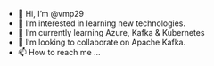 - 👋 Hi, I’m @vmp29
- 👀 I’m interested in learning new technologies.
- 🌱 I’m currently learning Azure, Kafka & Kubernetes
- 💞️ I’m looking to collaborate on Apache Kafka.
- 📫 How to reach me ...

<!---
vmp29/vmp29 is a ✨ special ✨ repository because its `README.md` (this file) appears on your GitHub profile.
You can click the Preview link to take a look at your changes.
--->
